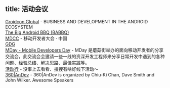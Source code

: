 title: 活动会议
---

[Groidcon Global](http://droidcon.com/) - BUSINESS AND DEVELOPMENT IN THE ANDROID ECOSYSTEM   
[The Big Android BBQ (BABBQ)](http://www.bigandroidbbq.com/)    
[MDCC](http://mdcc.csdn.net/)  - 移动开发者大会 · 中国    
[GDG](http://chinagdg.org/)      
[MDay - Mobile Developers Day](http://mday.mogu.io/) - MDay 是蘑菇街举办的面向移动开发者的分享交流会，此交流会会邀请一些一线的资深开发工程师来分享日常开发中遇到的各种问题、经验总结、解决思路、最佳实践等。   
[活动行](http://www.huodongxing.com/) - 没事上去看看、搜搜有啥好线下活动～     
[360|AnDev](http://360andev.com/) - 360|AnDev is organized by Chiu-Ki Chan, Dave Smith and John Wilker. Awesome Speakers   
